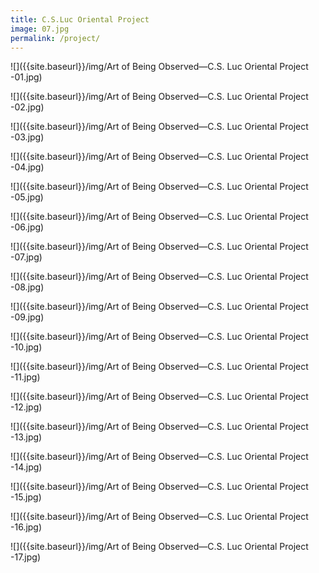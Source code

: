 ```yaml
---
title: C.S.Luc Oriental Project
image: 07.jpg
permalink: /project/
---
```


![]({{site.baseurl}}/img/Art of Being Observed—C.S. Luc Oriental Project -01.jpg)

![]({{site.baseurl}}/img/Art of Being Observed—C.S. Luc Oriental Project -02.jpg)

![]({{site.baseurl}}/img/Art of Being Observed—C.S. Luc Oriental Project -03.jpg)

![]({{site.baseurl}}/img/Art of Being Observed—C.S. Luc Oriental Project -04.jpg)

![]({{site.baseurl}}/img/Art of Being Observed—C.S. Luc Oriental Project -05.jpg)

![]({{site.baseurl}}/img/Art of Being Observed—C.S. Luc Oriental Project -06.jpg)

![]({{site.baseurl}}/img/Art of Being Observed—C.S. Luc Oriental Project -07.jpg)

![]({{site.baseurl}}/img/Art of Being Observed—C.S. Luc Oriental Project -08.jpg)

![]({{site.baseurl}}/img/Art of Being Observed—C.S. Luc Oriental Project -09.jpg)

![]({{site.baseurl}}/img/Art of Being Observed—C.S. Luc Oriental Project -10.jpg)

![]({{site.baseurl}}/img/Art of Being Observed—C.S. Luc Oriental Project -11.jpg)

![]({{site.baseurl}}/img/Art of Being Observed—C.S. Luc Oriental Project -12.jpg)

![]({{site.baseurl}}/img/Art of Being Observed—C.S. Luc Oriental Project -13.jpg)

![]({{site.baseurl}}/img/Art of Being Observed—C.S. Luc Oriental Project -14.jpg)

![]({{site.baseurl}}/img/Art of Being Observed—C.S. Luc Oriental Project -15.jpg)

![]({{site.baseurl}}/img/Art of Being Observed—C.S. Luc Oriental Project -16.jpg)

![]({{site.baseurl}}/img/Art of Being Observed—C.S. Luc Oriental Project -17.jpg)

